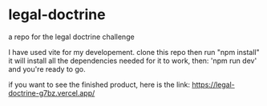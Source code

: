 # legal-doctrine
a repo for the legal doctrine challenge

I have used vite for my developement. 
clone this repo then run "npm install"  it will install all the dependencies needed for it to work, 
then: 'npm run dev'
and you're ready to go.  

if you want to see the finished product, 
here is the link: https://legal-doctrine-g7bz.vercel.app/
 
